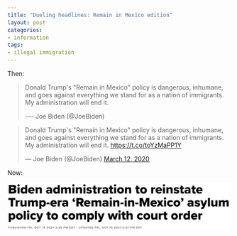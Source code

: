 ```yaml
---
title: "Dueling headlines: Remain in Mexico edition"
layout: post
categories:
- information
tags:
- illegal immigration
---
```


Then:

> Donald Trump's "Remain in Mexico" policy is dangerous, inhumane, and goes against everything we stand for as a nation of immigrants. My administration will end it.
>
> --- Joe Biden (@JoeBiden)

<blockquote class="twitter-tweet"><p lang="en" dir="ltr">Donald Trump&#39;s &quot;Remain in Mexico&quot; policy is dangerous, inhumane, and goes against everything we stand for as a nation of immigrants. My administration will end it. <a href="https://t.co/toYzMaPP1Y">https://t.co/toYzMaPP1Y</a></p>&mdash; Joe Biden (@JoeBiden) <a href="https://twitter.com/JoeBiden/status/1237893066981117956?ref_src=twsrc%5Etfw">March 12, 2020</a></blockquote> <script async src="https://platform.twitter.com/widgets.js" charset="utf-8"></script>

Now:

![Biden administration to reinstate Trump-era 'Remain-in-Mexico' asylum policy to comply with court order](/assets/img/2021/10/20211015-remain-in-mexico.png "Biden administration to reinstate Trump-era 'Remain-in-Mexico' asylum policy to comply with court order")

